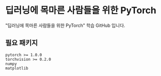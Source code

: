 # 딥러닝에 목마른 사람들을 위한 PyTorch

"딥러닝에 목마른 사람들을 위한 PyTorch" 학습 GitHub 입니다.

## 필요 패키지

```
pytorch >= 1.0.0
torchvision >= 0.2.0
numpy
matplotlib
```

